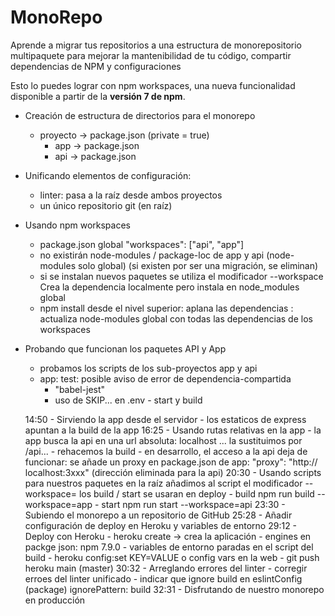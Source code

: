 # MonoRepo

Aprende a migrar tus repositorios a una estructura de monorepositorio multipaquete para mejorar la mantenibilidad de tu código, compartir dependencias de NPM y configuraciones

Esto lo puedes lograr con npm workspaces, una nueva funcionalidad disponible a partir de la **versión 7 de npm**.

-   Creación de estructura de directorios para el monorepo
    -   proyecto -> package.json (private = true)
        -   app -> package.json
        -   api -> package.json
-   Unificando elementos de configuración:
    -   linter: pasa a la raíz desde ambos proyectos
    -   un único repositorio git (en raíz)
-   Usando npm workspaces

    -   package.json global
        "workspaces": ["api", "app"]
    -   no existirán node-modules / package-loc de app y api (node-modules solo global)
        (si existen por ser una migración, se eliminan)
    -   si se instalan nuevos paquetes se utiliza el modificador --workspace
        Crea la dependencia localmente pero instala en node_modules global
    -   npm install desde el nivel superior: aplana las dependencias :
        actualiza node-modules global con todas las dependencias de los workspaces

-   Probando que funcionan los paquetes API y App

    -   probamos los scripts de los sub-proyectos app y api
    -   app: test: posible aviso de error de dependencia-compartida
        -   "babel-jest"
        -   uso de SKIP... en .env - start y build

    14:50 - Sirviendo la app desde el servidor - los estaticos de express apuntan a la build de la app
    16:25 - Usando rutas relativas en la app - la app busca la api en una url absoluta: localhost ...
    la sustituimos por /api... - rehacemos la build - en desarrollo, el acceso a la api deja de funcionar:
    se añade un proxy en package.json de app:
    "proxy": "http:// localhost:3xxx" (dirección eliminada para la api)
    20:30 - Usando scripts para nuestros paquetes en la raíz
    añadimos al script el modificador --workspace=<x>
    los build / start se usaran en deploy - build npm run build --workspace=app - start npm run start --workspace=api
    23:30 - Subiendo el monorepo a un repositorio de GitHub
    25:28 - Añadir configuración de deploy en Heroku y variables de entorno
    29:12 - Deploy con Heroku - heroku create -> crea la aplicación - engines en packge json: npm 7.9.0 - variables de entorno paradas en el script del build - heroku config:set KEY=VALUE o config vars en la web - git push heroku main (master)
    30:32 - Arreglando errores del linter - corregir erroes del linter unificado - indicar que ignore build
    en eslintConfig (package) ignorePattern: build
    32:31 - Disfrutando de nuestro monorepo en producción
